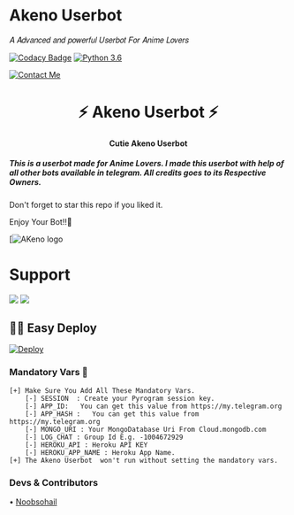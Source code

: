 # Akeno Userbot
𝐴 𝐴𝑑𝑣𝑎𝑛𝑐𝑒𝑑 𝑎𝑛𝑑 𝑝𝑜𝑤𝑒𝑟𝑓𝑢𝑙 𝑈𝑠𝑒𝑟𝑏𝑜𝑡 𝐹𝑜𝑟 𝐴𝑛𝑖𝑚𝑒 𝐿𝑜𝑣𝑒𝑟𝑠

[![Codacy Badge](https://api.codacy.com/project/badge/Grade/f7c51539e67b483bb8d7749acca51d3a)](https://app.codacy.com/gh/IndiAnime/AkenoUserBot?utm_source=github.com&utm_medium=referral&utm_content=IndiAnime/AkenoUserBot-UB&utm_campaign=Badge_Grade_Settings)
[![Python 3.6](https://img.shields.io/badge/Python-3.6%20or%20newer-blue.svg)](https://www.python.org/downloads/release/python-360/)

[![Contact Me](https://img.shields.io/badge/Telegram-Contact%20Me-informational)](https://t.me/sohailkhan_indianime)

<h1 align="center">⚡ Akeno Userbot ⚡</h1>

<h4 align="center">Cutie Akeno Userbot</h4>

<h5>This is a userbot made for Anime Lovers. I made this userbot with help of all other bots available in telegram. All credits goes to its Respective Owners.</h5>

Don't forget to star this repo if you liked it.

Enjoy Your Bot!!💝

[![AKeno logo](https://telegra.ph/file/4c8b7654e0cff9d9cd0ee.jpg)

# Support
<a href="https://t.me/indianimein"><img src="https://img.shields.io/badge/Join-Telegram%20Channel-red.svg?logo=Telegram"></a>
<a href="https://t.me/indianimei"><img src="https://img.shields.io/badge/Join-Telegram%20Group-blue.svg?logo=telegram"></a>

## 🏃‍♂️ Easy Deploy 
[![Deploy](https://www.herokucdn.com/deploy/button.svg)](https://heroku.com/deploy?template=https://github.com/IndiAnime/AkenoUserBot)

### Mandatory Vars 📒
```
[+] Make Sure You Add All These Mandatory Vars. 
    [-] SESSION  : Create your Pyrogram session key. 
    [-] APP_ID:   You can get this value from https://my.telegram.org
    [-] APP_HASH :   You can get this value from https://my.telegram.org
    [-] MONGO_URI : Your MongoDatabase Uri From Cloud.mongodb.com
    [-] LOG_CHAT : Group Id E.g. -1004672929
    [-] HEROKU_API : Heroku API KEY
    [-] HEROKU_APP_NAME : Heroku App Name.
[+] The Akeno Userbot  won't run without setting the mandatory vars.
```

### Devs & Contributors
• [Noobsohail](https://github.com/noobsohail)



